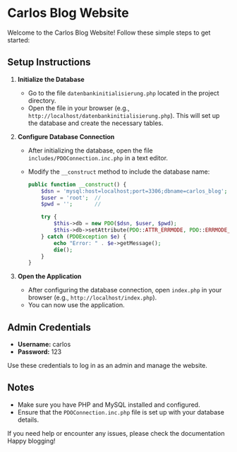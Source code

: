 # Carlos Blog Website

Welcome to the Carlos Blog Website! Follow these simple steps to get started:

## Setup Instructions

1. **Initialize the Database**

   - Go to the file `datenbankinitialisierung.php` located in the project directory.
   - Open the file in your browser (e.g., `http://localhost/datenbankinitialisierung.php`). This will set up the database and create the necessary tables.

2. **Configure Database Connection**

   - After initializing the database, open the file `includes/PDOConnection.inc.php` in a text editor.
   - Modify the `__construct` method to include the database name:

     ```php
     public function __construct() {
         $dsn = 'mysql:host=localhost;port=3306;dbname=carlos_blog'; // Add the database name here
         $user = 'root';  // 
         $pwd = '';       // 

         try {
             $this->db = new PDO($dsn, $user, $pwd);
             $this->db->setAttribute(PDO::ATTR_ERRMODE, PDO::ERRMODE_EXCEPTION);
         } catch (PDOException $e) {
             echo "Error: " . $e->getMessage();
             die();
         }
     }
     ```

3. **Open the Application**

   - After configuring the database connection, open `index.php` in your browser (e.g., `http://localhost/index.php`).
   - You can now use the application.

## Admin Credentials

- **Username:** carlos
- **Password:** 123

Use these credentials to log in as an admin and manage the website.

## Notes

- Make sure you have PHP and MySQL installed and configured.
- Ensure that the `PDOConnection.inc.php` file is set up with your database details.

If you need help or encounter any issues, please check the documentation 
Happy blogging!


